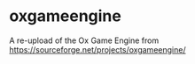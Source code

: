 # oxgameengine
A re-upload of the Ox Game Engine from https://sourceforge.net/projects/oxgameengine/
